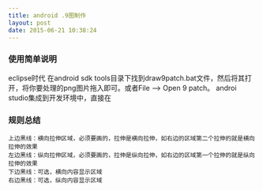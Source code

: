```yaml
---
title: android .9图制作
layout: post
date: 2015-06-21 10:38:24
---
```


### 使用简单说明
eclipse时代 在android sdk tools目录下找到draw9patch.bat文件，然后将其打开，将你要处理的png图片拖入即可。或者File --> Open 9 patch。
androi studio集成到开发环境中，直接在


### 规则总结
```
上边黑线：横向拉伸区域，必须要画的，拉伸是横向拉伸，如右边的区域第二个拉伸的就是横向拉伸的效果
左边黑线：纵向拉伸区域，必须要画的，拉伸是纵向拉伸，如右边的区域第一个拉伸的就是纵向拉伸的效果
下边黑线：可选，横向内容显示区域
右边黑线：可选，纵向内容显示区域
```

